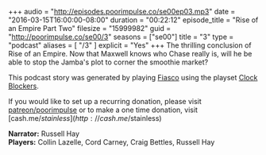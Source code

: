+++
audio = "http://episodes.poorimpulse.co/se00ep03.mp3"
date = "2016-03-15T16:00:00-08:00"
duration = "00:22:12"
episode_title = "Rise of an Empire Part Two"
filesize = "15999982"
guid = "http://poorimpulse.co/se00/3"
seasons = ["se00"]
title = "3"
type = "podcast"
aliases = [
  "/3"
]
explicit = "Yes"
+++
The thrilling conclusion of Rise of an Empire.  Now that Maxwell knows who Chase really is,
will he be able to stop the Jamba's plot to corner the smoothie market?
<!--more-->
This podcast story was generated by playing [Fiasco](http://www.bullypulpitgames.com/games/fiasco/) using the playset [Clock Blockers](http://fiascoplaysets.com/home/clock-blockers).

If you would like to set up a recurring donation, please visit [patreon/poorimpulse](http://patreon.com/poorimpulse) or to make a one time donation, visit [cash.me/$stainless](http://cash.me/$stainless)

**Narrator:** Russell Hay<br />
**Players:** Collin Lazelle, Cord Carney, Craig Bettles, Russell Hay